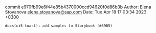 commit e970fb99e6f44e85b4370000ccd94620f0d86b3b
Author: Elena Stoyanova <elena.stoyanova@sap.com>
Date:   Tue Apr 18 17:03:34 2023 +0300

    docs(ui5-toast): add samples to Storybook (#6905)
